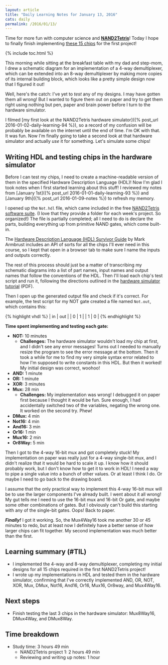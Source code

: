 ```yaml
---
layout: article
title: "Daily Learning Notes for January 13, 2016"
cats: daily
permalink: /2016/01/13/
---
```


Time for more fun with computer science and [**NAND2Tetris**](http://nand2tetris.org/)! Today I hope to finally finish implementing [these 15 chips](http://nand2tetris.org/01.php) for the first project! 

{% include toc.html %}

This morning while sitting at the breakfast table with my dad and step-mom, I drew a schematic diagram for an implementation of a 4-way demultiplexer, which can be extended into an 8-way demultiplexer by making more copies of its internal building block, which looks like a pretty simple design now that I figured it out!

Well, here's the catch: I've yet to *test* any of my designs. I may have gotten them all wrong! But I wanted to figure them out on paper and try to get them right using nothing but pen, paper and brain power before I turn to the hardware simulator.

I filmed [my first look at the NAND2Tetris hardware simulator]({% post_url 2016-01-02-daily-learning-94 %}), so a record of my confusion will be probably be available on the internet until the end of time. I'm OK with that. It was fun. Now I'm finally going to take a second look at that hardware simulator and actually *use* it for something. Let's simulate some chips!

## Writing HDL and testing chips in the hardware simulator

Before I can test my chips, I need to create a machine-readable version of them in the specified Hardware Description Language (HDL)! Now I'm glad I took notes when I first started learning about this stuff! I reviewed my notes from [January 1st]({% post_url 2016-01-01-daily-learning-93 %}) and [January 9th]({% post_url 2016-01-09-notes %}) to refresh my memory.

I opened up the `Not.hdl` file, which came included in the free [NAND2Tetris software suite](http://nand2tetris.org/software.php). (I love that they provide a folder for each week's project. So organized!) The file is partially completed; all I need to do is declare the parts, building everything up from primitive NAND gates, which come built-in.

The [Hardware Description Language (HDL) Survivor Guide](http://nand2tetris.org/software/HDL%20Survival%20Guide.html) by Mark Armbrust includes an API of sorts for all the chips I'll ever need in this course, so I kept that open in a browser tab to make sure I name the inputs and outputs correctly.

The rest of this process should just be a matter of transcribing my schematic diagrams into a list of part names, input names and output names that follow the conventions of the HDL. Then I'll load each chip's test script and run it, following the directions outlined in the [hardware simulator tutorial](http://nand2tetris.org/tutorials/PDF/Hardware%20Simulator%20Tutorial.pdf) (PDF).

Then I open up the generated output file and check if it's correct. For example, the test script for my NOT gate created a file named `Not.out`, which contains this:

{% highlight vhdl %}
|  in   |  out  |
|   0   |   1   |
|   1   |   0   |
{% endhighlight %}

**Time spent implementing and testing each gate:**

- **NOT:** 10 minutes
  - **Challenges:** The hardware simulator wouldn't load my chip at first, and I didn't see any error messages! Turns out I needed to manually resize the program to see the error message at the bottom. Then it took a while for me to find my very simple syntax error related to how I'm supposed to write constants in this HDL. But then it worked! My initial design was correct, woohoo!
- **AND:** 1 minute
- **OR:** 1 minute
- **XOR:** 3 minutes
- **Mux:** 28 min
  - **Challenges:** My implementation was wrong! I debugged it on paper first because I thought it would be fun. Sure enough, I had accidentally switched two of the variables, negating the wrong one. It worked on the second try. Phew!
- **DMux:** 4 min
- **Not16:** 4 min
- **And16:** 3 min
- **Or16:** 1 min
- **Mux16:** 2 min
- **Or8Way:** 5 min

Then I got to the 4-way 16-bit mux and got completely stuck! My implementation on paper was really just for a 4-way single-bit mux, and I didn't realize that it would be hard to scale it up. I know how it should probably work, but I don't know how to get it to work in HDL! I need a way to pipe a single value into a bunch of other values. Or at least I think I do. Or maybe I need to go back to the drawing board.

I assume that the only practical way to implement this 4-way 16-bit mux will be to use the larger components I've already built. I went about it all wrong! My gut tells me I need to use the 16-bit mux and 16-bit Or gate, and maybe some other combinations of gates. But I obviously can't build this starting with any of the single-bit gates. Oops! Back to paper.

***Finally!*** I got it working. So, the Mux4Way16 took me another 30 or 45 minutes to redo, but at least now I definitely have a better sense of how larger chips can fit together. My second implementation was much better than the first.

## Learning summary (#TIL)

- I implemented the 4-way and 8-way demultiplexer, completing my initial designs for all 15 chips required in the first NAND2Tetris project!
- I wrote up my implementations in HDL and tested them in the hardware simulator, confirming that I've correctly implemented AND, OR, NOT, XOR, Mux, DMux, Not16, And16, Or16, Mux16, Or8way, and Mux4Way16.

## Next steps

- Finish testing the last 3 chips in the hardware simulator: Mux8Way16, DMux4Way, and DMux8Way.

## Time breakdown

- Study time: 3 hours 49 min
  - NAND2Tetris project 1: 2 hours 49 min
  - Reviewing and writing up notes: 1 hour